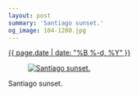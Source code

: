```yaml
---
layout: post
summary: 'Santiago sunset.'
og_image: 104-1280.jpg
---
```


<p>
 <time>
  <a href="/104">
   {{ page.date | date: "%B %-d, %Y" }}
  </a>
 </time>
 <a href="/104">
  <figure data-taken="10/18/2013">
   <img alt="Santiago sunset." sizes="(min-width: 700px) 50vw, calc(100vw - 2rem)" src="{{ site.assets_url }}/104-640.jpg" srcset="{{ site.assets_url }}/104-1280.jpg 1280w, {{ site.assets_url }}/104-960.jpg 960w, {{ site.assets_url }}/104-640.jpg 640w, {{ site.assets_url }}/104-320.jpg 320w"/>
  </figure>
 </a>
 <span>
  Santiago sunset.
 </span>
</p>
